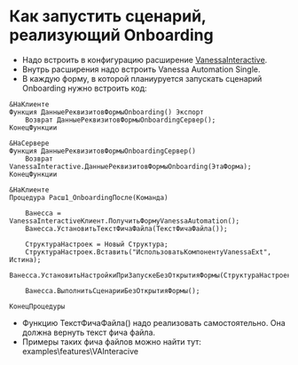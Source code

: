 ﻿# Как запустить сценарий, реализующий Onboarding

* Надо встроить в конфигурацию расширение [VanessaInteractive](https://github.com/Pr-Mex/vanessa-automation/tree/develop/lib/VanessaInteractive).
* Внутрь расширения надо встроить Vanessa Automation Single.
* В каждую форму, в которой планиуруется запускать сценарий Onboarding нужно встроить код:

```bsl
&НаКлиенте
Функция ДанныеРеквизитовФормыOnboarding() Экспорт
	Возврат ДанныеРеквизитовФормыOnboardingСервер();
КонецФункции	

&НаСервере
Функция ДанныеРеквизитовФормыOnboardingСервер()
	Возврат VanessaInteractive.ДанныеРеквизитовФормыOnboarding(ЭтаФорма);
КонецФункции	

&НаКлиенте
Процедура Расш1_OnboardingПосле(Команда)
	
	Ванесса = VanessaInteractiveКлиент.ПолучитьФормуVanessaAutomation();
	Ванесса.УстановитьТекстФичаФайла(ТекстФичаФайла());
	
	СтруктураНастроек = Новый Структура;
	СтруктураНастроек.Вставить("ИспользоватьКомпонентуVanessaExt", Истина);
	Ванесса.УстановитьНастройкиПриЗапускеБезОткрытияФормы(СтруктураНастроек);
	
	Ванесса.ВыполнитьСценарииБезОткрытияФормы();
	
КонецПроцедуры

```

* Функцию ТекстФичаФайла() надо реализовать самостоятельно. Она должна вернуть текст фича файла.
* Примеры таких фича файлов можно найти тут: examples\features\VAInteracive


